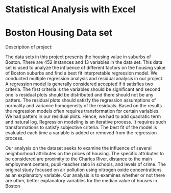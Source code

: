 # Statistical Analysis with Excel
# Boston Housing Data set

Description of project:

The data sets in this project presents the housing value in suburbs of Boston. There are 452 instances and 13 variables in the data set. This data set is used to analyze the influence of different factors on the housing value of Boston suburbs and find a best fit interpretable regression model. We conducted multiple regression analysis and residual analysis in our project. A regression model is generally considered accepted if it satisfies two criteria. The first criteria is the variables should be significant and second one is residual plots should be distributed and there should not be any patters. The residual plots should satisfy the regression assumptions of normality and variance homogeneity of the residuals. Based on the results the regression models often requires transformation for certain variables. We had patters in our residual plots. Hence, we had to add quadratic term and natural log. Regression modeling is an iterative process. It requires such transformations to satisfy subjective criteria. The best fit of the model is evaluated each time a variable is added or removed from the regression process.

Our analysis on the dataset seeks to examine the influence of several neighborhood attributes on the prices of housing. The specific attributes to be considered are proximity to the Charles River, distance to the main employment centers, pupil-teacher ratio in schools, and levels of crime. The original study focused on air pollution using nitrogen oxide concentrations as an explanatory variable. Our analysis is to examines whether or not there are other, better explanatory variables for the median value of houses in Boston